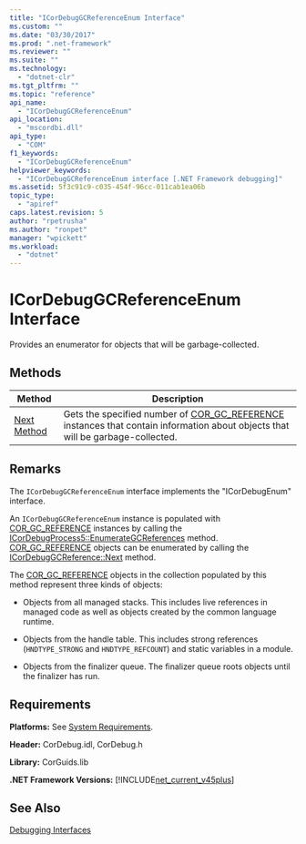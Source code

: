 ```yaml
---
title: "ICorDebugGCReferenceEnum Interface"
ms.custom: ""
ms.date: "03/30/2017"
ms.prod: ".net-framework"
ms.reviewer: ""
ms.suite: ""
ms.technology: 
  - "dotnet-clr"
ms.tgt_pltfrm: ""
ms.topic: "reference"
api_name: 
  - "ICorDebugGCReferenceEnum"
api_location: 
  - "mscordbi.dll"
api_type: 
  - "COM"
f1_keywords: 
  - "ICorDebugGCReferenceEnum"
helpviewer_keywords: 
  - "ICorDebugGCReferenceEnum interface [.NET Framework debugging]"
ms.assetid: 5f3c91c9-c035-454f-96cc-011cab1ea06b
topic_type: 
  - "apiref"
caps.latest.revision: 5
author: "rpetrusha"
ms.author: "ronpet"
manager: "wpickett"
ms.workload: 
  - "dotnet"
---
```

# ICorDebugGCReferenceEnum Interface
Provides an enumerator for objects that will be garbage-collected.  
  
## Methods  
  
|Method|Description|  
|------------|-----------------|  
|[Next Method](../../../../docs/framework/unmanaged-api/debugging/icordebuggcreferenceenum-next-method.md)|Gets the specified number of [COR_GC_REFERENCE](../../../../docs/framework/unmanaged-api/debugging/cor-gc-reference-structure.md) instances that contain information about objects that will be garbage-collected.|  
  
## Remarks  
 The `ICorDebugGCReferenceEnum` interface implements the "ICorDebugEnum" interface.  
  
 An `ICorDebugGCReferenceEnum` instance is populated with [COR_GC_REFERENCE](../../../../docs/framework/unmanaged-api/debugging/cor-gc-reference-structure.md) instances by calling the [ICorDebugProcess5::EnumerateGCReferences](../../../../docs/framework/unmanaged-api/debugging/icordebugprocess5-enumerategcreferences-method.md) method. [COR_GC_REFERENCE](../../../../docs/framework/unmanaged-api/debugging/cor-gc-reference-structure.md) objects can be enumerated by calling the [ICorDebugGCReference::Next](../../../../docs/framework/unmanaged-api/debugging/icordebuggcreferenceenum-next-method.md) method.  
  
 The [COR_GC_REFERENCE](../../../../docs/framework/unmanaged-api/debugging/cor-gc-reference-structure.md) objects in the collection populated by this method represent three kinds of objects:  
  
-   Objects from all managed stacks. This includes live references in managed code as well as objects created by the common language runtime.  
  
-   Objects from the handle table. This includes strong references (`HNDTYPE_STRONG` and `HNDTYPE_REFCOUNT`) and static variables in a module.  
  
-   Objects from the finalizer queue. The finalizer queue roots objects until the finalizer has run.  
  
## Requirements  
 **Platforms:** See [System Requirements](../../../../docs/framework/get-started/system-requirements.md).  
  
 **Header:** CorDebug.idl, CorDebug.h  
  
 **Library:** CorGuids.lib  
  
 **.NET Framework Versions:** [!INCLUDE[net_current_v45plus](../../../../includes/net-current-v45plus-md.md)]  
  
## See Also  
 [Debugging Interfaces](../../../../docs/framework/unmanaged-api/debugging/debugging-interfaces.md)

